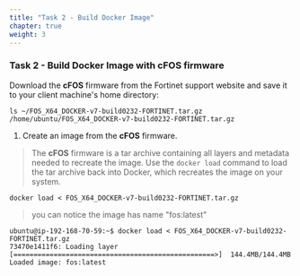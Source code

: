 ```yaml
---
title: "Task 2 - Build Docker Image"
chapter: true
weight: 3
---
```


### Task 2 - Build Docker Image with cFOS firmware

Download the **cFOS** firmware from the Fortinet support website and save it to your client machine's home directory:

```
ls ~/FOS_X64_DOCKER-v7-build0232-FORTINET.tar.gz
/home/ubuntu/FOS_X64_DOCKER-v7-build0232-FORTINET.tar.gz
```

1. Create an image from the **cFOS** firmware.

> The **cFOS** firmware is a tar archive containing all layers and metadata needed to recreate the image. Use the `docker load` command to load the tar archive back into Docker, which recreates the image on your system.

```
docker load < FOS_X64_DOCKER-v7-build0232-FORTINET.tar.gz
```

> you can notice the image has name "fos:latest"

```
ubuntu@ip-192-168-70-59:~$ docker load < FOS_X64_DOCKER-v7-build0232-FORTINET.tar.gz
73470e1411f6: Loading layer [==================================================>]  144.4MB/144.4MB
Loaded image: fos:latest
```